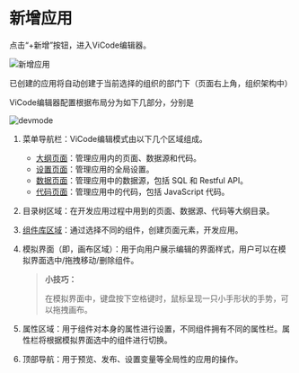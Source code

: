 # 新增应用

点击“+新增”按钮，进入ViCode编辑器。

![新增应用](https://docimages.blob.core.chinacloudapi.cn/images/Kris/Apps/createpanel20210326.png)

已创建的应用将自动创建于当前选择的组织的部门下（页面右上角，组织架构中）

ViCode编辑器配置根据布局分为如下几部分，分别是

![devmode](https://docimages.blob.core.chinacloudapi.cn/images/Kris/Apps/paneluserinterface20210326.png)

1. 菜单导航栏：ViCode编辑模式由以下几个区域组成。

    - [大纲页面](../devApps/appsedit/PageSetting.md)：管理应用内的页面、数据源和代码。
    - [设置页面](../devApps/appsedit/BasicSetting.md)：管理应用的全局设置。
    - [数据页面](../devApps/appsedit/datasource.md)：管理应用中的数据源，包括 SQL 和 Restful API。
    - [代码页面](../devApps/appsedit/executecode.md)：管理应用中的代码，包括 JavaScript 代码。
2. 目录树区域：在开发应用过程中用到的页面、数据源、代码等大纲目录。
3. [组件库区域](../devApps/appsedit/component/aboutComponent.md)：通过选择不同的组件，创建页面元素，开发应用。
4. 模拟界面（即，画布区域）：用于向用户展示编辑的界面样式，用户可以在模拟界面选中/拖拽移动/删除组件。

   >**小技巧：**
   >
   >在模拟界面中，键盘按下空格键时，鼠标呈现一只小手形状的手势，可以拖拽画布。

5. 属性区域：用于组件对本身的属性进行设置，不同组件拥有不同的属性栏。属性栏将根据模拟界面选中的组件进行切换。
6. 顶部导航：用于预览、发布、设置变量等全局性的应用的操作。
